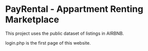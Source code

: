 # PayRental - Appartment Renting Marketplace

This project uses the public dataset of listings in AIRBNB.

login.php is the first page of this website.
